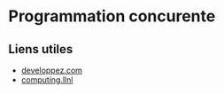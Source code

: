 # Programmation concurente

<Posts/>

<h2>Liens utiles</h2>

* [developpez.com](https://franckh.developpez.com/tutoriels/posix/pthreads/)
* [computing.llnl](https://computing.llnl.gov/tutorials/pthreads/)
